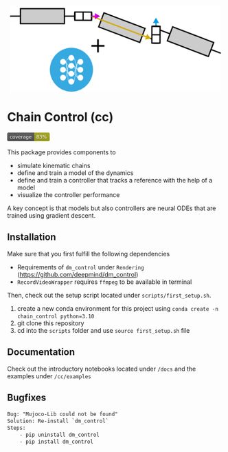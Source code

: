 <p align="center">
<img src="icons/icon2.png" height="200" />
</p>

# Chain Control (cc)

<img src="icons/coverage.svg" height="20" />

This package provides components to 
- simulate kinematic chains
- define and train a model of the dynamics
- define and train a controller that tracks a reference with the help of a model
- visualize the controller performance

A key concept is that models but also controllers are neural ODEs that are trained using gradient descent.

## Installation

Make sure that you first fulfill the following dependencies
- Requirements of `dm_control` under `Rendering` (https://github.com/deepmind/dm_control)
- `RecordVideoWrapper` requires `ffmpeg` to be available in terminal

Then, check out the setup script located under `scripts/first_setup.sh`. 

1. create a new conda environment for this project using `conda create -n chain_control python=3.10`
2. git clone this repository
3. cd into the `scripts` folder and use `source first_setup.sh` file

## Documentation

Check out the introductory notebooks located under `/docs` and the examples under `/cc/examples`

## Bugfixes

    Bug: "Mujoco-Lib could not be found"
    Solution: Re-install `dm_control`
    Steps:
        - pip uninstall dm_control
        - pip install dm_control
